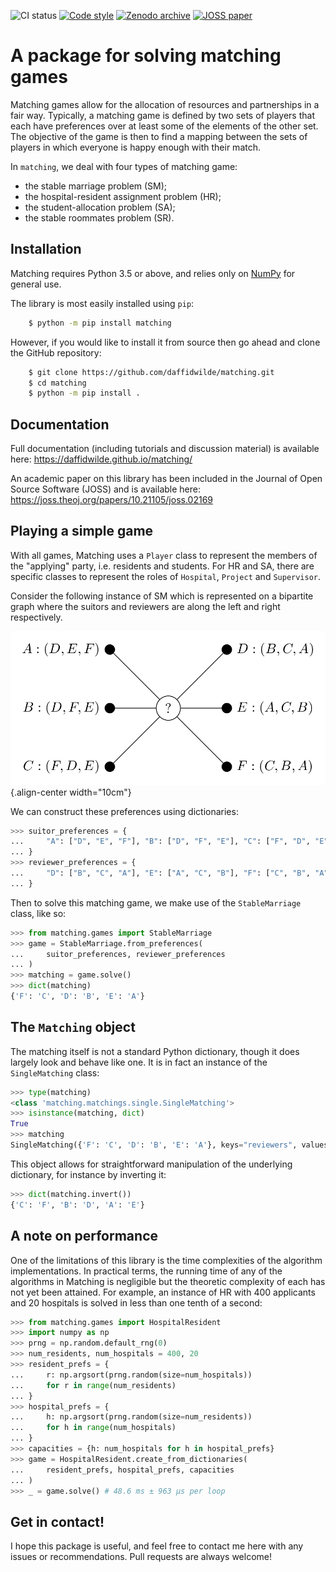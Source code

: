 ![CI status](https://github.com/daffidwilde/matching/actions/workflows/ci.yml/badge.svg?branch=main)
[![Code style](https://img.shields.io/badge/code%20style-black-black)](https://github.com/ambv/black)
[![Zenodo archive](https://zenodo.org/badge/DOI/10.5281/zenodo.2553125.svg)](https://doi.org/10.5281/zenodo.2553125)
[![JOSS paper](https://joss.theoj.org/papers/10.21105/joss.02169/status.svg)](https://doi.org/10.21105/joss.02169)


# A package for solving matching games

Matching games allow for the allocation of resources and partnerships in
a fair way. Typically, a matching game is defined by two sets of players
that each have preferences over at least some of the elements of the
other set. The objective of the game is then to find a mapping between
the sets of players in which everyone is happy enough with their match.

In `matching`, we deal with four types of matching game:

-   the stable marriage problem (SM);
-   the hospital-resident assignment problem (HR);
-   the student-allocation problem (SA);
-   the stable roommates problem (SR).

## Installation

Matching requires Python 3.5 or above, and relies only on
[NumPy](http://www.numpy.org/) for general use.

The library is most easily installed using `pip`:

```bash
    $ python -m pip install matching
```

However, if you would like to install it from source then go ahead and
clone the GitHub repository:

```bash
    $ git clone https://github.com/daffidwilde/matching.git
    $ cd matching
    $ python -m pip install .
```

## Documentation

Full documentation (including tutorials and discussion material) is
available here: <https://daffidwilde.github.io/matching/>

An academic paper on this library has been included in the Journal of
Open Source Software (JOSS) and is available here:
<https://joss.theoj.org/papers/10.21105/joss.02169>

## Playing a simple game

With all games, Matching uses a `Player` class to represent the members
of the "applying" party, i.e. residents and students. For HR and SA,
there are specific classes to represent the roles of `Hospital`,
`Project` and `Supervisor`.

Consider the following instance of SM which is represented on a
bipartite graph where the suitors and reviewers are along the left and
right respectively.

![image](./tex/stable_marriage.png){.align-center width="10cm"}

We can construct these preferences using dictionaries:

```python
>>> suitor_preferences = {
...     "A": ["D", "E", "F"], "B": ["D", "F", "E"], "C": ["F", "D", "E"]
... }
>>> reviewer_preferences = {
...     "D": ["B", "C", "A"], "E": ["A", "C", "B"], "F": ["C", "B", "A"]
... }

```

Then to solve this matching game, we make use of the `StableMarriage`
class, like so:

```python
>>> from matching.games import StableMarriage
>>> game = StableMarriage.from_preferences(
...     suitor_preferences, reviewer_preferences
... )
>>> matching = game.solve()
>>> dict(matching)
{'F': 'C', 'D': 'B', 'E': 'A'}

```

## The `Matching` object

The matching itself is not a standard Python dictionary, though it does
largely look and behave like one. It is in fact an instance of the
`SingleMatching` class:

```python
>>> type(matching)
<class 'matching.matchings.single.SingleMatching'>
>>> isinstance(matching, dict)
True
>>> matching
SingleMatching({'F': 'C', 'D': 'B', 'E': 'A'}, keys="reviewers", values="suitors")

```

This object allows for straightforward manipulation of the underlying
dictionary, for instance by inverting it:

```python
>>> dict(matching.invert())
{'C': 'F', 'B': 'D', 'A': 'E'}

```

## A note on performance

One of the limitations of this library is the time complexities of the
algorithm implementations. In practical terms, the running time of any
of the algorithms in Matching is negligible but the theoretic complexity
of each has not yet been attained. For example, an instance of HR with
400 applicants and 20 hospitals is solved in less than one tenth of a
second:

```python
>>> from matching.games import HospitalResident
>>> import numpy as np
>>> prng = np.random.default_rng(0)
>>> num_residents, num_hospitals = 400, 20
>>> resident_prefs = {
...     r: np.argsort(prng.random(size=num_hospitals))
...     for r in range(num_residents)
... }
>>> hospital_prefs = {
...     h: np.argsort(prng.random(size=num_residents))
...     for h in range(num_hospitals)
... }
>>> capacities = {h: num_hospitals for h in hospital_prefs}
>>> game = HospitalResident.create_from_dictionaries(
...     resident_prefs, hospital_prefs, capacities
... )
>>> _ = game.solve() # 48.6 ms ± 963 µs per loop

```

## Get in contact!

I hope this package is useful, and feel free to contact me here with any
issues or recommendations. Pull requests are always welcome!
